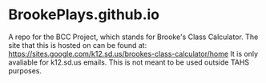 # BrookePlays.github.io
A repo for the BCC Project, which stands for Brooke's Class Calculator.
The site that this is hosted on can be found at: https://sites.google.com/k12.sd.us/brookes-class-calculator/home
It is only avaliable for k12.sd.us emails. This is not meant to be used outside TAHS purposes.
